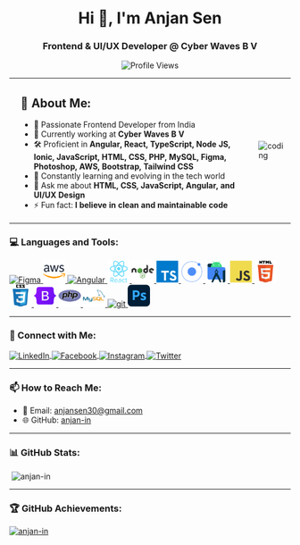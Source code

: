 <h1 align="center">Hi 👋, I'm Anjan Sen</h1>
<h3 align="center">Frontend & UI/UX Developer @ Cyber Waves B V</h3>

<p align="center">
  <img src="https://komarev.com/ghpvc/?username=anjan-in&label=PROFILE+VIEWS&color=blueviolet" alt="Profile Views" />
</p>

<div align="center">
  <table style="border:none;">
    <tr>
      <!-- About Me -->
      <td style="vertical-align: top; padding-left: 20px;">
        <h2>🚀 About Me:</h2>
        <ul>
          <li>🎨 Passionate Frontend Developer from India</li>
          <li>💼 Currently working at <strong>Cyber Waves B V</strong></li>
          <li>🛠 Proficient in <strong>Angular, React, TypeScript, Node JS, Ionic, JavaScript, HTML, CSS, PHP, MySQL, Figma, Photoshop, AWS, Bootstrap, Tailwind CSS</strong></li>
          <li>🌱 Constantly learning and evolving in the tech world</li>
          <li>💬 Ask me about <strong>HTML, CSS, JavaScript, Angular, and UI/UX Design</strong></li>
          <li>⚡ Fun fact: <strong>I believe in clean and maintainable code</strong></li>
        </ul>
      </td>
      <!-- Animated Image -->
      <td>
        <img alt="coding" width="400" src="https://media0.giphy.com/media/qgQUggAC3Pfv687qPC/200.webp?cid=ecf05e47th35v7t30upjfma9mj3b0a9awsx4v49g2jmxrpvp&ep=v1_gifs_related&rid=200.webp&ct=g">
      </td>
    </tr>
  </table>
</div>



### 💻 Languages and Tools:
<p align="left"> 
  <a href="https://www.figma.com/" target="_blank" rel="noreferrer">
    <img src="https://www.vectorlogo.zone/logos/figma/figma-icon.svg" alt="Figma" width="40" height="40"/>
  </a>
  <a href="https://aws.amazon.com" target="_blank" rel="noreferrer">
    <img src="https://raw.githubusercontent.com/devicons/devicon/master/icons/amazonwebservices/amazonwebservices-original-wordmark.svg" alt="AWS" width="40" height="40"/>
  </a>
  <a href="https://angular.io" target="_blank" rel="noreferrer">
    <img src="https://angular.io/assets/images/logos/angular/angular.svg" alt="Angular" width="40" height="40"/> 
  </a> 
  <a href="https://reactjs.org" target="_blank" rel="noreferrer">
    <img src="https://raw.githubusercontent.com/devicons/devicon/master/icons/react/react-original-wordmark.svg" alt="React" width="40" height="40"/> 
  </a>
  <a href="https://nodejs.org" target="_blank" rel="noreferrer">
    <img src="https://raw.githubusercontent.com/devicons/devicon/master/icons/nodejs/nodejs-original-wordmark.svg" alt="Node.js" width="40" height="40"/> 
  </a>
  <a href="https://www.typescriptlang.org/" target="_blank" rel="noreferrer">
    <img src="https://raw.githubusercontent.com/devicons/devicon/master/icons/typescript/typescript-original.svg" alt="TypeScript" width="40" height="40"/> 
  </a>
  <a href="https://ionicframework.com/" target="_blank" rel="noreferrer">
    <img src="https://raw.githubusercontent.com/devicons/devicon/master/icons/ionic/ionic-original.svg" alt="Ionic" width="40" height="40"/>
  </a>
  <a href="https://developer.android.com/" target="_blank" rel="noreferrer">
    <img src="https://raw.githubusercontent.com/devicons/devicon/master/icons/androidstudio/androidstudio-original.svg" alt="androidstudio" width="40" height="40"/>
  </a>
  <a href="https://developer.mozilla.org/en-US/docs/Web/JavaScript" target="_blank" rel="noreferrer"> 
    <img src="https://raw.githubusercontent.com/devicons/devicon/master/icons/javascript/javascript-original.svg" alt="javascript" width="40" height="40"/>
  </a>
  <a href="https://www.w3.org/html/" target="_blank" rel="noreferrer"> 
    <img src="https://raw.githubusercontent.com/devicons/devicon/master/icons/html5/html5-original-wordmark.svg" alt="html5" width="40" height="40"/> 
  </a>
  <a href="https://www.w3schools.com/css/" target="_blank" rel="noreferrer"> 
    <img src="https://raw.githubusercontent.com/devicons/devicon/master/icons/css3/css3-original-wordmark.svg" alt="css3" width="40" height="40"/>
  </a>
  <a href="https://getbootstrap.com" target="_blank" rel="noreferrer">
    <img src="https://raw.githubusercontent.com/devicons/devicon/master/icons/bootstrap/bootstrap-original.svg" alt="Bootstrap" width="40" height="40"/> 
  </a>
  <a href="https://www.php.net" target="_blank" rel="noreferrer"> 
    <img src="https://raw.githubusercontent.com/devicons/devicon/master/icons/php/php-original.svg" alt="php" width="40" height="40"/> 
  </a>
  <a href="https://www.mysql.com/" target="_blank" rel="noreferrer"> 
    <img src="https://raw.githubusercontent.com/devicons/devicon/master/icons/mysql/mysql-original-wordmark.svg" alt="mysql" width="40" height="40"/> 
  </a>
<a href="https://git-scm.com/" target="_blank" rel="noreferrer"> 
  <img src="https://www.vectorlogo.zone/logos/git-scm/git-scm-icon.svg" alt="git" width="40" height="40"/> 
</a>
  <a href="https://www.photoshop.com/en" target="_blank" rel="noreferrer">
    <img src="https://raw.githubusercontent.com/devicons/devicon/master/icons/photoshop/photoshop-original.svg" alt="Photoshop" width="40" height="40"/>
  </a>
</p>

---

### 🔗 Connect with Me:
<p align="left">
  <a href="https://linkedin.com/in/anjan-sen-88189b138" target="_blank">
    <img align="center" src="https://raw.githubusercontent.com/rahuldkjain/github-profile-readme-generator/master/src/images/icons/Social/linked-in-alt.svg" alt="LinkedIn" height="30" width="40" />
  </a>
  <a href="https://fb.com/anjan.sen.10" target="_blank">
    <img align="center" src="https://raw.githubusercontent.com/rahuldkjain/github-profile-readme-generator/master/src/images/icons/Social/facebook.svg" alt="Facebook" height="30" width="40" />
  </a>
  <a href="https://www.instagram.com/itz_shane__003/" target="_blank">
    <img align="center" src="https://raw.githubusercontent.com/rahuldkjain/github-profile-readme-generator/master/src/images/icons/Social/instagram.svg" alt="Instagram" height="30" width="40" />
  </a>
  <a href="https://twitter.com/anjan_sen1994" target="_blank">
    <img align="center" src="https://raw.githubusercontent.com/rahuldkjain/github-profile-readme-generator/master/src/images/icons/Social/twitter.svg" alt="Twitter" height="30" width="40" />
  </a>
</p>

---

### 📫 How to Reach Me:
- 📧 Email: [anjansen30@gmail.com](mailto:anjansen30@gmail.com)
- 🌐 GitHub: [anjan-in](https://github.com/anjan-in)

---

### 📊 GitHub Stats:
<p>&nbsp;<img align="center" src="https://github-readme-stats.vercel.app/api?username=anjan-in&show_icons=true&locale=en" alt="anjan-in" /></p>

---

### 🏆 GitHub Achievements:
<p align="left"> 
  <a href="https://github.com/ryo-ma/github-profile-trophy">
    <img src="https://github-profile-trophy.vercel.app/?username=anjan-in" alt="anjan-in" />
  </a> 
</p>

<!---
anjan-in/anjan-in is a ✨ special ✨ repository because its `README.md` (this file) appears on your GitHub profile.
You can click the Preview link to take a look at your changes.
--->
